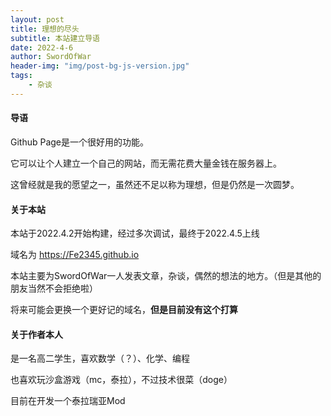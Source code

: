 ```yaml
---
layout: post
title: 理想的尽头
subtitle: 本站建立导语
date: 2022-4-6
author: SwordOfWar
header-img: "img/post-bg-js-version.jpg"
tags:
    - 杂谈
---
```


#### 导语

Github Page是一个很好用的功能。

它可以让个人建立一个自己的网站，而无需花费大量金钱在服务器上。

这曾经就是我的愿望之一，虽然还不足以称为理想，但是仍然是一次圆梦。

#### 关于本站

本站于2022.4.2开始构建，经过多次调试，最终于2022.4.5上线

域名为 https://Fe2345.github.io

本站主要为SwordOfWar一人发表文章，杂谈，偶然的想法的地方。（但是其他的朋友当然不会拒绝啦）

将来可能会更换一个更好记的域名，**但是目前没有这个打算**

#### 关于作者本人

是一名高二学生，喜欢数学（？）、化学、编程

也喜欢玩沙盒游戏（mc，泰拉），不过技术很菜（doge）

目前在开发一个泰拉瑞亚Mod
